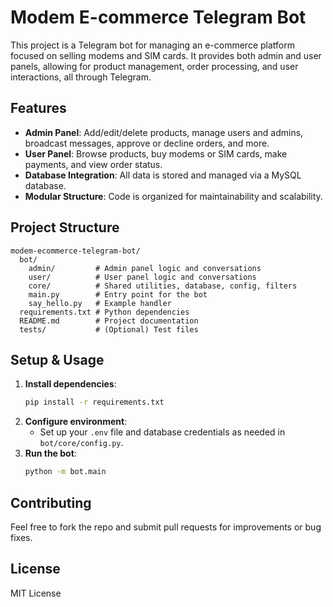 # Modem E-commerce Telegram Bot

This project is a Telegram bot for managing an e-commerce platform focused on selling modems and SIM cards. It provides both admin and user panels, allowing for product management, order processing, and user interactions, all through Telegram.

## Features
- **Admin Panel**: Add/edit/delete products, manage users and admins, broadcast messages, approve or decline orders, and more.
- **User Panel**: Browse products, buy modems or SIM cards, make payments, and view order status.
- **Database Integration**: All data is stored and managed via a MySQL database.
- **Modular Structure**: Code is organized for maintainability and scalability.

## Project Structure
```
modem-ecommerce-telegram-bot/
  bot/
    admin/         # Admin panel logic and conversations
    user/          # User panel logic and conversations
    core/          # Shared utilities, database, config, filters
    main.py        # Entry point for the bot
    say_hello.py   # Example handler
  requirements.txt # Python dependencies
  README.md        # Project documentation
  tests/           # (Optional) Test files
```

## Setup & Usage
1. **Install dependencies**:
   ```bash
   pip install -r requirements.txt
   ```
2. **Configure environment**:
   - Set up your `.env` file and database credentials as needed in `bot/core/config.py`.
3. **Run the bot**:
   ```bash
   python -m bot.main
   ```

## Contributing
Feel free to fork the repo and submit pull requests for improvements or bug fixes.

## License
MIT License

